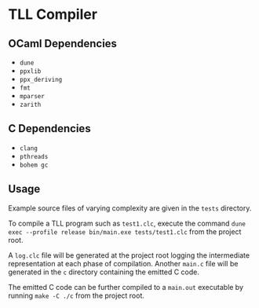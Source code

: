 # TLL Compiler

## OCaml Dependencies
- `dune`
- `ppxlib`
- `ppx_deriving`
- `fmt`
- `mparser`
- `zarith`

## C Dependencies
- `clang`
- `pthreads`
- `bohem gc`

## Usage
Example source files of varying complexity are given in the `tests` directory. 

To compile a TLL program such as `test1.clc`, execute the command `dune exec --profile release bin/main.exe tests/test1.clc` from the project root.

A `log.clc` file will be generated at the project root logging the intermediate representation at each phase of compilation. Another `main.c` file will be generated in the `c` directory containing the emitted C code. 

The emitted C code can be further compiled to a `main.out` executable by running `make -C ./c` from the project root.
